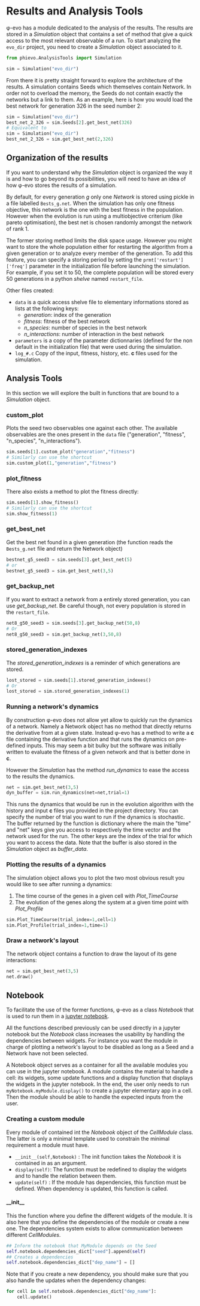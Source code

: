 # Results and Analysis Tools

φ-evo has a module dedicated to the analysis of the results. The results are stored in a *Simulation* object that contains a set of method that give a quick access to the most relevant observable of a run. To start analyzing the `evo_dir` project, you need to create a *Simulation* object associated to it.

```python
from phievo.AnalysisTools import Simulation

sim = Simulation("evo_dir")
```

From there it is pretty straight forward to explore the architecture of the results. A simulation contains Seeds which themselves contain Network. In order not to overload the memory, the Seeds do not contain exactly the networks but a link to them. As an example, here is how you would load the best network for generation 326 in the seed number 2:

```python
sim = Simulation("evo_dir")
best_net_2_326 = sim.Seeds[2].get_best_net(326)
# Equivalent to
sim = Simulation("evo_dir")
best_net_2_326 = sim.get_best_net(2,326)
```

## Organization  of the results

If you want to understand why the *Simulation* object is organized the way it is and how to go beyond its possibilities, you will need to have an idea of how φ-evo stores the results of a simulation.

By default, for every generation *g* only one *Network* is stored using pickle in a file labelled `Bests_g.net`. When the simulation has only one fitness objective, this network is the one with the best fitness in the population. However when the evolution is run using a multiobjective criterium (like pareto optimisation), the best net is chosen randomly amongst the network of rank 1.

The former storing method limits the disk space usage. However you might want to store the whole population either for restarting the algorithm from a given generation or to analyze every member of the generation. To add this feature, you can specify a storing period by setting the `prmt['restart']['freq']` parameter in the initialization file before launching the simulation. For example, if you set it to 50, the complete population will be stored every 50 generations in a python *shelve* named `restart_file`.

Other files created:

 - `data` is a quick access shelve file to elementary informations stored as lists at the following keys:
    - *generation*: index of the generation
    - *fitness*: fitness of the best network
    - *n_species*: number of species in the best network
    - *n_interactions*: number of interaction in the best network
- `parameters` is a copy of the parameter dictionnaries (defined for the non default in the initialization file) that were used during the simulation.
- `log_#.c` Copy of the input, fitness, history, etc. **c** files used for the simulation.

## Analysis Tools

In this section we will explore the built in functions that are bound to a *Simulation* object.


### custom_plot

Plots the seed two observables one against each other. The available observables are the ones present in the `data` file ("generation", "fitness", "n_species", "n_interactions").

```python
sim.seeds[1].custom_plot("generation","fitness")
# Similarly can use the shortcut
sim.custom_plot(1,"generation","fitness")
```

### plot_fitness
There also exists a method to plot the fitness directly:

```python
sim.seeds[1].show_fitness()
# Similarly can use the shortcut
sim.show_fitness(1)
```
### get_best_net
Get the best net found in a given generation (the function reads the `Bests_g.net` file and return the Network object)

```python
bestnet_g5_seed3 = sim.seeds[3].get_best_net(5)
# or
bestnet_g5_seed3 = sim.get_best_net(3,5)
```

### get_backup_net

If you want to extract a network from a entirely stored generation, you can use *get_backup_net*. Be careful though, not every population is stored in the `restart_file`.
```python
net8_g50_seed3 = sim.seeds[3].get_backup_net(50,8)
# Or
net8_g50_seed3 = sim.get_backup_net(3,50,8)
```

### stored_generation_indexes
 The *stored_generation_indexes* is a reminder of which generations are stored.

```python
lost_stored = sim.seeds[1].stored_generation_indexes()
# Or
lost_stored = sim.stored_generation_indexes(1)
```

### Running a network's dynamics

By construction φ-evo does not allow yet allow to quickly run the dynamics of a network. Namely a Network object has no method that directly returns the derivative from at a given state. Instead φ-evo has a method to write a **c** file containing the derivative function and that runs the dynamics on pre-defined inputs. This may seem a bit bulky but the software was initially written to evaluate the fitness of a given network and that is better done in **c**.

However the *Simulation* has the method *run_dynamics* to ease the access to the results the dynamics.

```python
net = sim.get_best_net(3,5)
dyn_buffer = sim.run_dynamics(net=net,trial=1)
```

This runs the dynamics that would be run in the evolution algorithm with the history and input **c** files you provided in the project directory. You can specify the number of trial you want to run if the dynamics is stochastic. The buffer returned by the function is dictionary where the main the "time" and "net" keys give you access to respectively the time vector and the network used for the run. The other keys are the index of the trial for which you want to access the data. Note that the buffer  is also stored in the *Simulation* object as *buffer_data*.

### Plotting the results of a dynamics

The simulation object allows you  to plot the two most obvious result you would like to see after running a dynamics:

1) The time course of the genes in a given cell with *Plot_TimeCourse*
2) The evolution of the genes along the system at a given time point with *Plot_Profile*

```python
sim.Plot_TimeCourse(trial_index=1,cell=1)
sim.Plot_Profile(trial_index=1,time=1)
```

### Draw a network's layout
The network object contains a function to draw the layout of its gene interactions:
```python
net = sim.get_best_net(3,5)
net.draw()
```

## Notebook

To facilitate the use of the former functions, φ-evo as a class *Notebook* that is used to run them in a [jupyter notebook](https://jupyter.org).

All the functions described previously can be used directly in a jupyter notebook but the *Notebook* class increases the usability by handling the dependencies between widgets. For instance you want the module in charge of plotting a network's layout to be disabled as long as a Seed and a Network have not been selected.

A Notebook  object serves as a container for all the available modules you can use in the jupyter notebook. A module contains the material to handle a cell: its widgets, some update functions and a display function that displays the widgets in the jupyter notebook. In the end, the user  only needs to run `myNotebook.myModule.display()` to create a jupyter elementary app in a cell. Then the module should be able to handle the expected inputs from the user.

### Creating a custom module

Every module of contained int the *Notebook* object of the *CellModule*  class. The latter is only a minimal template used to constrain the minimal requirement a module must have.

- `__init__(self,Notebook)` : The init function takes the *Notebook* it is contained in as an argument.
- `display(self)`: The function must be redefined to display the widgets and to handle the relation between them.
- `update(self)` : If the module has dependencies, this function must be defined. When dependency is updated, this function is called.

#### \_\_init\_\_
This the function where you define the different widgets of the module. It is also here that you define the dependencies of the module or create a new one. The dependencies system exists to allow communication between different *CellModules*.

```python
## Inform the notebook that MyModule depends on the Seed
self.notebook.dependencies_dict["seed"].append(self)
## Creates a dependencies
self.notebook.dependencies_dict["dep_name"] = []
```  
Note that if you create a new dependency, you should make sure that you also handle the updates when the dependency changes:

```python
for cell in self.notebook.dependencies_dict["dep_name"]:
    cell.update()
``` 
